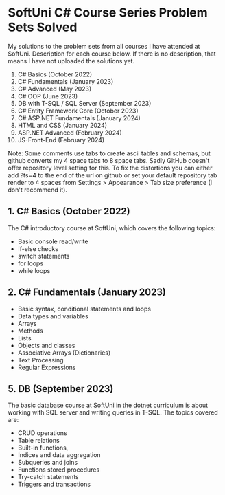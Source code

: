# SoftUni C# Course Series Problem Sets Solved
 My solutions to the problem sets from all courses I have attended at SoftUni. Description for each course below. If there is no description, that means I have not uploaded the solutions yet. 
 1. C# Basics (October 2022)
 2. C# Fundamentals (January 2023)
 3. C# Advanced (May 2023)
 4. C# OOP (June 2023)
 5. DB with T-SQL / SQL Server (September 2023)
 6. C# Entity Framework Core (October 2023)
 7. C# ASP.NET Fundamentals (January 2024)
 8. HTML and CSS (January 2024)
 9. ASP.NET Advanced (February 2024)
 10. JS-Front-End (February 2024)

Note: Some comments use tabs to create ascii tables and schemas, but github converts my 4 space tabs to 8 space tabs. Sadly GitHub doesn't offer repository level setting for this. To fix the distortions you can either add ?ts=4 to the end of the url on github or set your default repository tab render to 4 spaces from Settings > Appearance > Tab size preference (I don't recommend it).
     
## 1. C# Basics (October 2022)
  The C# introductory course at SoftUni, which covers the following topics:  
  - Basic console read/write  
  - If-else checks  
  - switch statements  
  - for loops
  - while loops  

## 2. C# Fundamentals (January 2023)  
  - Basic syntax, conditional statements and loops
  - Data types and variables
  - Arrays
  - Methods
  - Lists
  - Objects and classes
  - Associative Arrays (Dictionaries)
  - Text Processing
  - Regular Expressions
    
## 5. DB (September 2023)
  The basic database course at SoftUni in the dotnet curriculum is about working with SQL server and writing queries in T-SQL. The topics covered are:  
  - CRUD operations  
  - Table relations  
  - Built-in functions,  
  - Indices and data aggregation  
  - Subqueries and joins  
  - Functions stored procedures  
  - Try-catch statements  
  - Triggers and transactions  
